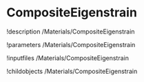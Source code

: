 <!-- MOOSE Documentation Stub: Remove this when content is added. -->

# CompositeEigenstrain
!description /Materials/CompositeEigenstrain

!parameters /Materials/CompositeEigenstrain

!inputfiles /Materials/CompositeEigenstrain

!childobjects /Materials/CompositeEigenstrain
